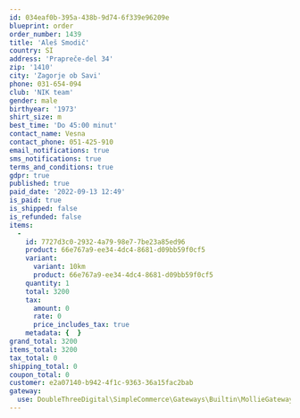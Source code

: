 ```yaml
---
id: 034eaf0b-395a-438b-9d74-6f339e96209e
blueprint: order
order_number: 1439
title: 'Aleš Smodič'
country: SI
address: 'Prapreče-del 34'
zip: '1410'
city: 'Zagorje ob Savi'
phone: 031-654-094
club: 'NIK team'
gender: male
birthyear: '1973'
shirt_size: m
best_time: 'Do 45:00 minut'
contact_name: Vesna
contact_phone: 051-425-910
email_notifications: true
sms_notifications: true
terms_and_conditions: true
gdpr: true
published: true
paid_date: '2022-09-13 12:49'
is_paid: true
is_shipped: false
is_refunded: false
items:
  -
    id: 7727d3c0-2932-4a79-98e7-7be23a85ed96
    product: 66e767a9-ee34-4dc4-8681-d09bb59f0cf5
    variant:
      variant: 10km
      product: 66e767a9-ee34-4dc4-8681-d09bb59f0cf5
    quantity: 1
    total: 3200
    tax:
      amount: 0
      rate: 0
      price_includes_tax: true
    metadata: {  }
grand_total: 3200
items_total: 3200
tax_total: 0
shipping_total: 0
coupon_total: 0
customer: e2a07140-b942-4f1c-9363-36a15fac2bab
gateway:
  use: DoubleThreeDigital\SimpleCommerce\Gateways\Builtin\MollieGateway
---
```

